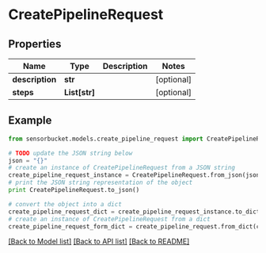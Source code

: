 # CreatePipelineRequest


## Properties
Name | Type | Description | Notes
------------ | ------------- | ------------- | -------------
**description** | **str** |  | [optional] 
**steps** | **List[str]** |  | [optional] 

## Example

```python
from sensorbucket.models.create_pipeline_request import CreatePipelineRequest

# TODO update the JSON string below
json = "{}"
# create an instance of CreatePipelineRequest from a JSON string
create_pipeline_request_instance = CreatePipelineRequest.from_json(json)
# print the JSON string representation of the object
print CreatePipelineRequest.to_json()

# convert the object into a dict
create_pipeline_request_dict = create_pipeline_request_instance.to_dict()
# create an instance of CreatePipelineRequest from a dict
create_pipeline_request_form_dict = create_pipeline_request.from_dict(create_pipeline_request_dict)
```
[[Back to Model list]](../README.md#documentation-for-models) [[Back to API list]](../README.md#documentation-for-api-endpoints) [[Back to README]](../README.md)



